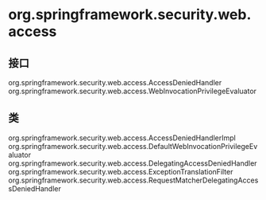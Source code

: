 # org.springframework.security.web.access

## 接口

org.springframework.security.web.access.AccessDeniedHandler
org.springframework.security.web.access.WebInvocationPrivilegeEvaluator

## 类

org.springframework.security.web.access.AccessDeniedHandlerImpl
org.springframework.security.web.access.DefaultWebInvocationPrivilegeEvaluator
org.springframework.security.web.access.DelegatingAccessDeniedHandler
org.springframework.security.web.access.ExceptionTranslationFilter
org.springframework.security.web.access.RequestMatcherDelegatingAccessDeniedHandler




